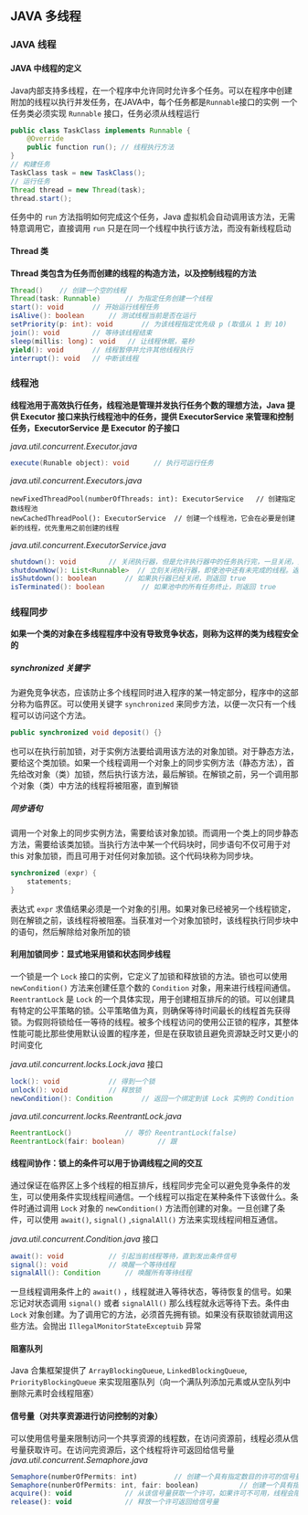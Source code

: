 ## JAVA 多线程
### JAVA 线程
#### JAVA 中线程的定义
Java内部支持多线程，在一个程序中允许同时允许多个任务。可以在程序中创建附加的线程以执行并发任务，在JAVA中，每个任务都是`Runnable`接口的实例
一个任务类必须实现 `Runnable` 接口，任务必须从线程运行
```java
public class TaskClass implements Runnable {
    @Override
    public function run(); // 线程执行方法
}
// 构建任务
TaskClass task = new TaskClass();
// 运行任务
Thread thread = new Thread(task);
thread.start();
```
任务中的 `run` 方法指明如何完成这个任务，Java 虚拟机会自动调用该方法，无需特意调用它，直接调用 `run` 只是在同一个线程中执行该方法，而没有新线程启动

#### Thread 类
__Thread 类包含为任务而创建的线程的构造方法，以及控制线程的方法__
```java
Thread()    // 创建一个空的线程
Thread(task: Runnable)      // 为指定任务创建一个线程
start(): void       // 开始运行线程任务
isAlive(): boolean      // 测试线程当前是否在运行
setPriority(p: int): void       // 为该线程指定优先级 p (取值从 1 到 10) 
join(): void        // 等待该线程结束
sleep(millis: long)： void   // 让线程休眠，毫秒
yield(): void       // 线程暂停并允许其他线程执行
interrupt(): void   // 中断该线程
```
### 线程池
__线程池用于高效执行任务，线程池是管理并发执行任务个数的理想方法，Java 提供 Executor 接口来执行线程池中的任务，提供 ExecutorService 
来管理和控制任务，ExecutorService 是 Executor 的子接口__

*java.util.concurrent.Executor.java*
```java
execute(Runable object): void      // 执行可运行任务
```

*java.util.concurrent.Executors.java*
```
newFixedThreadPool(numberOfThreads: int): ExecutorService   // 创建指定数线程池
newCachedThreadPool(): ExecutorService  // 创建一个线程池，它会在必要是创建新的线程，优先重用之前创建的线程
```

*java.util.concurrent.ExecutorService.java*
```java
shutdown(): void        // 关闭执行器，但是允许执行器中的任务执行完，一旦关闭，则不再接收新的任务
shutdownNow(): List<Runnable>  // 立刻关闭执行器，即使池中还有未完成的线程。返回未完成任务的列表
isShutdown(): boolean       // 如果执行器已经关闭，则返回 true
isTerminated(): boolean         // 如果池中的所有任务终止，则返回 true
```

### 线程同步

**如果一个类的对象在多线程程序中没有导致竞争状态，则称为这样的类为线程安全的**

##### synchronized 关键字

为避免竞争状态，应该防止多个线程同时进入程序的某一特定部分，程序中的这部分称为临界区。可以使用关键字 `synchronized` 来同步方法，以便一次只有一个线程可以访问这个方法。

```java
public synchronized void deposit() {}
```

也可以在执行前加锁，对于实例方法要给调用该方法的对象加锁。对于静态方法，要给这个类加锁。如果一个线程调用一个对象上的同步实例方法（静态方法），首先给改对象（类）加锁，然后执行该方法，最后解锁。在解锁之前，另一个调用那个对象（类）中方法的线程将被阻塞，直到解锁

##### 同步语句

调用一个对象上的同步实例方法，需要给该对象加锁。而调用一个类上的同步静态方法，需要给该类加锁。当执行方法中某一个代码块时，同步语句不仅可用于对 this 对象加锁，而且可用于对任何对象加锁。这个代码块称为同步块。

```java
synchronized (expr) {
    statements;
}
```

表达式 `expr` 求值结果必须是一个对象的引用。如果对象已经被另一个线程锁定，则在解锁之前，该线程将被阻塞。当获准对一个对象加锁时，该线程执行同步块中的语句，然后解除给对象所加的锁

#### 利用加锁同步：显式地采用锁和状态同步线程

一个锁是一个 `Lock` 接口的实例，它定义了加锁和释放锁的方法。锁也可以使用 `newCondition()` 方法来创建任意个数的 `Condition` 对象，用来进行线程间通信。`ReentrantLock` 是 `Lock` 的一个具体实现，用于创建相互排斥的的锁。可以创建具有特定的公平策略的锁。公平策略值为真，则确保等待时间最长的线程首先获得锁。为假则将锁给任一等待的线程。被多个线程访问的使用公正锁的程序，其整体性能可能比那些使用默认设置的程序差，但是在获取锁且避免资源缺乏时又更小的时间变化

*java.util.concurrent.locks.Lock.java* 接口

```java
lock(): void			// 得到一个锁
unlock(): void			// 释放锁
newCondition(): Condition		// 返回一个绑定到该 Lock 实例的 Condition 实例
```

*java.util.concurrent.locks.ReentrantLock.java*

```Java
ReentrantLock()				// 等价 ReentrantLock(false)
ReentrantLock(fair: boolean)		// 跟
```

#### 线程间协作：锁上的条件可以用于协调线程之间的交互

通过保证在临界区上多个线程的相互排斥，线程同步完全可以避免竞争条件的发生，可以使用条件实现线程间通信。一个线程可以指定在某种条件下该做什么。条件时通过调用 `Lock` 对象的 `newCondition()` 方法而创建的对象。一旦创建了条件，可以使用 `await()`, `signal()` ,`signalAll()` 方法来实现线程间相互通信。

*java.util.concurrent.Condition.java* 接口

```java
await(): void			// 引起当前线程等待，直到发出条件信号
signal(): void			// 唤醒一个等待线程
signalAll(): Condition		// 唤醒所有等待线程
```

一旦线程调用条件上的 `await()` ，线程就进入等待状态，等待恢复的信号。如果忘记对状态调用 `signal()` 或者 `signalAll()` 那么线程就永远等待下去。条件由 `Lock` 对象创建。为了调用它的方法，必须首先拥有锁。如果没有获取锁就调用这些方法。会抛出 `IllegalMonitorStateExceptuib` 异常

#### 阻塞队列
Java 合集框架提供了 `ArrayBlockingQueue`, `LinkedBlockingQueue`, `PriorityBlockingQueue`  来实现阻塞队列（向一个满队列添加元素或从空队列中删除元素时会线程阻塞）

#### 信号量（对共享资源进行访问控制的对象）
可以使用信号量来限制访问一个共享资源的线程数，在访问资源前，线程必须从信号量获取许可。在访问完资源后，这个线程将许可返回给信号量
*java.util.concurrent.Semaphore.java*
```javascript 1.8
Semaphore(numberOfPermits: int)         // 创建一个具有指定数目的许可的信号量。公平策略为假
Semaphore(nunberOfPermits: int, fair: boolean)          // 创建一个具有指定数目的许可及公平策略的信号量
acquire(): void             // 从该信号量获取一个许可，如果许可不可用，线程会阻塞等待
release(): void             // 释放一个许可返回给信号量
```
